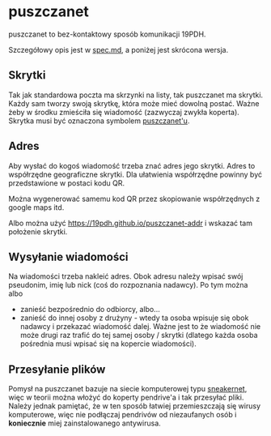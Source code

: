 # puszczanet

puszczanet to bez-kontaktowy sposób komunikacji 19PDH.

Szczegółowy opis jest w [spec.md](spec.md), a poniżej jest skrócona wersja.

## Skrytki

Tak jak standardowa poczta ma skrzynki na listy, tak puszczanet ma skrytki. Każdy sam tworzy swoją skrytkę, która może mieć dowolną postać. Ważne żeby w środku zmieściła się wiadomość (zazwyczaj zwykła koperta). Skrytka musi być oznaczona symbolem [puszczanet'u](puszczanet.png).

## Adres

Aby wysłać do kogoś wiadomość trzeba znać adres jego skrytki. Adres to współrzędne geograficzne skrytki. Dla ułatwienia współrzędne powinny być przedstawione w postaci kodu QR.

Można wygenerować samemu kod QR przez skopiowanie współrzędnych z google maps itd.

Albo można użyć https://19pdh.github.io/puszczanet-addr i wskazać tam położenie skrytki.

## Wysyłanie wiadomości

Na wiadomości trzeba nakleić adres. Obok adresu należy wpisać swój pseudonim, imię lub nick (coś do rozpoznania nadawcy). Po tym można albo

- zanieść bezpośrednio do odbiorcy, albo...
- zanieść do innej osoby z drużyny - wtedy ta osoba wpisuje się obok nadawcy i przekazać wiadomość dalej. Ważne jest to że wiadomość nie może drugi raz trafić do tej samej osoby / skrytki (dlatego każda osoba pośrednia musi wpisać się na kopercie wiadomości).

## Przesyłanie plików

Pomysł na puszczanet bazuje na siecie komputerowej typu [sneakernet](https://pl.wikipedia.org/wiki/Sneakernet), więc w teorii można włożyć do koperty pendrive'a i tak przesyłać pliki. Należy jednak pamiętać, że w ten sposób łatwiej przemieszczają się wirusy komputerowe, więc nie podłączaj pendrivów od niezaufanych osób i **koniecznie** miej zainstalowanego antywirusa.
